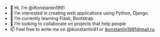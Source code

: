 - 👋 Hi, I’m @iKonstantin1991
- 👀 I’m interested in creating web applications using Python, Django.
- 🌱 I’m currently learning Flask, Bootstrap
- 💞️ I’m looking to collaborate on projects that help people
- 📫 Feel free to write me on @ikonstantin91 or ikonstantin1991@mail.ru

<!---
iKonstantin1991/iKonstantin1991 is a ✨ special ✨ repository because its `README.md` (this file) appears on your GitHub profile.
You can click the Preview link to take a look at your changes.
--->
